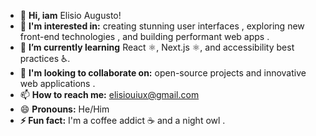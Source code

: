 - 👋 **Hi, iam** Elisio Augusto!
- 👀 **I'm interested in:** creating stunning user interfaces , exploring new front-end technologies , and building performant web apps .
- 🌱 **I’m currently learning** React ⚛️, Next.js ⚛️, and accessibility best practices ♿.
- 💞️ **I'm looking to collaborate on:** open-source projects  and innovative web applications .
- 📫 **How to reach me:**  elisiouiux@gmail.com
- 😄 **Pronouns:** He/Him
- **⚡ Fun fact:** I'm a coffee addict ☕ and a night owl .
<!---
elisio42/elisio42 is a ✨ special ✨ repository because its `README.md` (this file) appears on your GitHub profile.
You can click the Preview link to take a look at your changes.
--->
